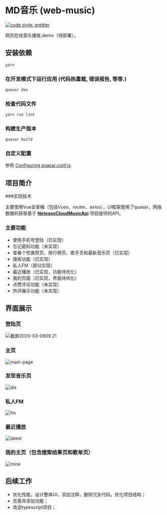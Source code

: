 # MD音乐 (web-music)

<a href="#badge">
    <img alt="code style: prettier" src="https://img.shields.io/badge/code_style-prettier-ff69b4.svg?style=flat-square"></a>

网页在线音乐播放,demo（待部署）。

## 安装依赖

```bash
yarn
```

### 在开发模式下运行应用 (代码热重载, 错误报告, 等等.)

```bash
quasar dev
```

### 检查代码文件

```bash
yarn run lint
```

### 构建生产版本

```bash
quasar build
```

### 自定义配置

参照 [Configuring quasar.conf.js](https://quasar.dev/quasar-cli/quasar-conf-js).

## 项目简介

###实现技术

主要使用Vue全家桶（包括Vuex、router、axios），UI框架使用了quasar，网络数据的获取基于 **[NeteaseCloudMusicApi](https://github.com/Binaryify/NeteaseCloudMusicApi)** 项目提供的API。

### 主要功能

- 使用手机号登陆（已实现）
- 忘记密码功能（未实现）
- 查看个性推荐页、排行榜页、歌手页和最新音乐页（已实现）
- 搜索功能（已实现）
- 私人FM（部分实现）
- 最近播放（已实现，功能待优化）
- 我的页面（已实现，界面待优化）
- 点赞评论功能（未实现）
- 热评展示功能（未实现）

## 界面展示

### 登陆页



![截屏2020-03-0909.21](https://github.com/97Yates05/web-music/blob/master/src/Screenshot/login-page.jpg)

### 主页

![main-page](https://github.com/97Yates05/web-music/blob/master/src/Screenshot/main-page.jpg)

### 发现音乐页

![dis](https://github.com/97Yates05/web-music/blob/master/src/Screenshot/dis.jpg)

### 私人FM

![fm](https://github.com/97Yates05/web-music/blob/master/src/Screenshot/fm.jpg)

### 最近播放

![latest](https://github.com/97Yates05/web-music/blob/master/src/Screenshot/latest.jpg)

### 我的主页（包含搜索结果页和歌单页）

![mine](https://github.com/97Yates05/web-music/blob/master/src/Screenshot/mine.jpg)

## 后续工作

- 优化性能，设计整体UI，添加注释，删除冗余代码，优化项目结构；
- 完善并添加功能；
- 改造typescript项目；
